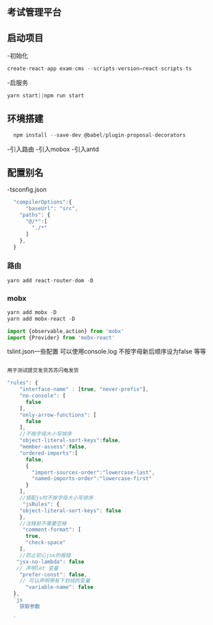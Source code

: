 ## 考试管理平台
##  启动项目
-初始化
```js
create-react-app exam-cms --scripts-version=react-scripts-ts
```
-启服务
```js
yarn start||npm run start
```
## 环境搭建
```js
  npm install --save-dev @babel/plugin-proposal-decorators
```
-引入路由
-引入mobox
-引入antd


## 配置别名
-tsconfig.json
```js
  "compilerOptions":{
      "baseUrl": "src",
    "paths": {
      "@/*":[
        "./*"
      ]
    },
  }
```
### 路由
```js
yarn add react-router-dom -D
```
### mobx
```js
yarn add mobx -D
yarn add mobx-react -D
```
```js
import {observable,action} from 'mobx'
import {Provider} from 'mobx-react'
```
tslint.json一些配置
可以使用console.log 不按字母新后顺序设为false 等等
```js

用于测试提交发货苏苏闪电发货

"rules": {
    "interface-name" : [true, "never-prefix"],
    "no-console": [
      false
    ],
    "only-arrow-functions": [
      false
    ],
    //不按字母大小写排序
    "object-literal-sort-keys":false,
    "member-assess":false,
    "ordered-imports":[
      false,
      {
        "import-sources-order":"lowercase-last",
        "named-imports-order":"lowercase-first"
      }
    ],
    //搭配js时不按字母大小写排序
     "jsRules": {
    "object-literal-sort-keys": false
    },
    //注释前不需要空格
     "comment-format": [
      true,
      "check-space"
    ],
    //防止初心jsx的报错
   "jsx-no-lambda": false
   // 声明let 变量
    "prefer-const": false,
    // 可以声明带有下划线的变量
      "variable-name": false
  },
  `js
    获取参数
  
  `
```

